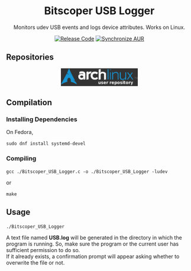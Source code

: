 <div align="center">

# Bitscoper USB Logger

Monitors udev USB events and logs device attributes. Works on Linux.

[![Release Code](https://github.com/bitscoper/Bitscoper_USB_Logger/actions/workflows/Release_Code.yaml/badge.svg)](https://github.com/bitscoper/Bitscoper_USB_Logger/actions/workflows/Release_Code.yaml)
[![Synchronize AUR](https://github.com/bitscoper/Bitscoper_USB_Logger/actions/workflows/Synchronize_AUR.yaml/badge.svg)](https://github.com/bitscoper/Bitscoper_USB_Logger/actions/workflows/Synchronize_AUR.yaml)

</div>

## Repositories

<div align="center">
    <a href="https://aur.archlinux.org/packages/bitscoper-usb-logger-bin">
      <img
        src="https://raw.githubusercontent.com/bitscoper/bitscoper/main/External_Files/AUR.png"
        height="48"
        alt="AUR"
    /></a>
  </div>

## Compilation

### Installing Dependencies

On Fedora,

```
sudo dnf install systemd-devel
```

### Compiling

```
gcc ./Bitscoper_USB_Logger.c -o ./Bitscoper_USB_Logger -ludev
```

or

```
make
```

## Usage

```
./Bitscoper_USB_Logger
```

A text file named **USB.log** will be generated in the directory in which the program is running. So, make sure the program or the current user has sufficient permission to do so.  
If it already exists, a confirmation prompt will appear asking whether to overwrite the file or not.
